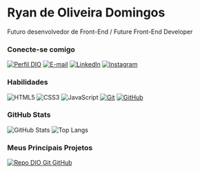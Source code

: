 # Ryan de Oliveira Domingos

Futuro desenvolvedor de Front-End / Future Front-End Developer

### Conecte-se comigo

[![Perfil DIO](https://img.shields.io/badge/-Meu%20Perfil%20na%20DIO-30A3DC?style=for-the-badge)](https://www.dio.me/users/ryandomingosoliveira/)
[![E-mail](https://img.shields.io/badge/-Email-fff?style=for-the-badge&logo=microsoft-outlook&logoColor=E94D5F)](mailto:ryandomingosoliveira@gmail.com)
[![LinkedIn](https://img.shields.io/badge/-LinkedIn-fff?style=for-the-badge&logo=linkedin&logoColor=30A3DC)](https://www.linkedin.com/in/ryanoliveiradomingos/)
[![Instagram](https://img.shields.io/badge/Instagram-fff?style=for-the-badge&logo=instagram)](https://www.instagram.com/ryandeoliveiira/)

### Habilidades

![HTML5](https://img.shields.io/badge/HTML-fff?style=for-the-badge&logo=html5&logoColor=30A3DC)
![CSS3](https://img.shields.io/badge/CSS3-fff?style=for-the-badge&logo=css3&logoColor=E94D5F)
![JavaScript](https://img.shields.io/badge/JavaScript-fff?style=for-the-badge&logo=javascript&logoColor=30A3DC)
[![Git](https://img.shields.io/badge/Git-fff?style=for-the-badge&logo=git&logoColor=E94D5F)](https://git-scm.com/doc)
[![GitHub](https://img.shields.io/badge/GitHub-fff?style=for-the-badge&logo=github&logoColor=30A3DC)](https://docs.github.com/)

### GitHub Stats

![GitHub Stats](https://github-readme-stats.vercel.app/api?username=RyanBr3&theme=transparent&bg_color=fff&border_color=30A3DC&show_icons=true&icon_color=30A3DC&title_color=E234a&text_color=00000)
![Top Langs](https://github-readme-stats-git-masterrstaa-rickstaa.vercel.app/api/top-langs/?username=Ryanbr3&layout=compact&bg_color=fff&border_color=30A3DC&title_color=e234a&text_color=00000)

### Meus Principais Projetos

[![Repo DIO Git GitHub](https://github-readme-stats.vercel.app/api/pin/?username=ryanbr3&repo=bmw-site&bg_color=fff&border_color=30A3DC&show_icons=true&icon_color=30A3DC&title_color=E94D5F&text_color=000&hide=stars)](https://github.com/RyanBr3/Bmw-Site)
